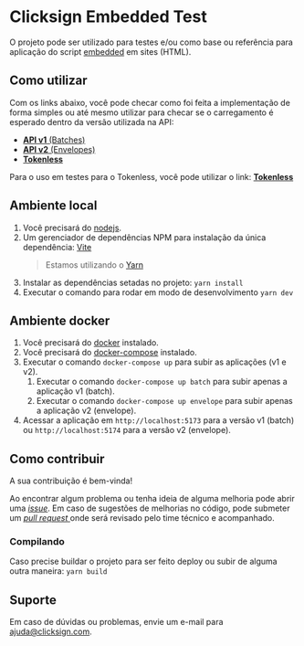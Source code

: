 # Clicksign Embedded Test

O projeto pode ser utilizado para testes e/ou como base ou referência para aplicação do script [embedded](https://developers.clicksign.com/docs/instalacao-do-widget-embedded) em sites (HTML).

## Como utilizar
Com os links abaixo, você pode checar como foi feita a implementação de forma simples ou até mesmo utilizar para checar se o carregamento é esperado dentro da versão utilizada na API:
- [**API v1** (Batches)](https://clicksign.github.io/embedded-test)
- [**API v2** (Envelopes)](https://clicksign.github.io/embedded-test/v2)
- [**Tokenless**](https://clicksign.github.io/embedded-test/tokenless)

Para o uso em testes para o Tokenless, você pode utilizar o link: [**Tokenless**](clicksign.github.io/embedded-test/tokenless)


## Ambiente local
1. Você precisará do [nodejs](https://nodejs.org).
2. Um gerenciador de dependências NPM para instalação da única dependência: [Vite](https://vitejs.dev)
   > Estamos utilizando o [Yarn](https://yarnpkg.com/)
4. Instalar as dependências setadas no projeto: `yarn install`
5. Executar o comando para rodar em modo de desenvolvimento `yarn dev`

## Ambiente docker
1. Você precisará do [docker](https://www.docker.com/) instalado.
2. Você precisará do [docker-compose](https://docs.docker.com/compose/) instalado.
3. Executar o comando `docker-compose up` para subir as aplicações (v1 e v2).
    1. Executar o comando `docker-compose up batch` para subir apenas a aplicação v1 (batch).
    2. Executar o comando `docker-compose up envelope` para subir apenas a aplicação v2 (envelope).
4. Acessar a aplicação em `http://localhost:5173` para a versão v1 (batch) ou `http://localhost:5174` para a versão v2 (envelope).

## Como contribuir
A sua contribuição é bem-vinda!

Ao encontrar algum problema ou tenha ideia de alguma melhoria pode abrir uma [_issue_](https://github.com/clicksign/embedded-test/issues).
Em caso de sugestões de melhorias no código, pode submeter um [_pull request_ ](https://github.com/clicksign/embedded-test/pulls) onde será revisado pelo time técnico e acompanhado.


### Compilando
Caso precise buildar o projeto para ser feito deploy ou subir de alguma outra maneira:
`yarn build`


## Suporte
Em caso de dúvidas ou problemas, envie um e-mail para ajuda@clicksign.com.
